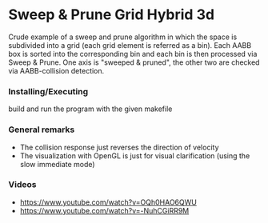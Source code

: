 # Sweep & Prune Grid Hybrid 3d

Crude example of a sweep and prune algorithm in which the space is subdivided into a grid (each grid element is referred as a bin). Each AABB box is sorted into the corresponding bin and each bin is then processed via Sweep & Prune. One axis is "sweeped & pruned", the other two are checked via AABB-collision detection.

### Installing/Executing
build and run the program with the given makefile

### General remarks
* The collision response just reverses the direction of velocity
* The visualization with OpenGL is just for visual clarification (using the slow immediate mode)

### Videos
* https://www.youtube.com/watch?v=OQh0HAO6QWU
* https://www.youtube.com/watch?v=-NuhCGiRR9M
